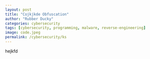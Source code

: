 ```yaml
---
layout: post
title: "Cojkjkde Obfuscation"
author: "Rubber Ducky"
categories: cybersecurity
tags: [cybersecurity, programming, malware, reverse-engineering]
image: code.jpeg
permalink: /cybersecurity/ks
---
```


hejkfd
